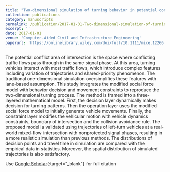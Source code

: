 ```yaml
---
title: "Two-dimensional simulation of turning behavior in potential conflict area of mixed-flow intersections"
collection: publications
category: manuscripts
permalink: /publication/2017-01-01-Two-dimensional-simulation-of-turning-behavior-in-potential-conflict-area-of-mixed-flow-intersections
excerpt: ''
date: 2017-01-01
venue: 'Computer-Aided Civil and Infrastructure Engineering'
paperurl: 'https://onlinelibrary.wiley.com/doi/full/10.1111/mice.12266'
---
```


The potential conflict area of intersection is the space where conflicting traffic flows pass through in the same signal phase. At this area, turning vehicles interact with most traffic flows, which introduce complex features including variation of trajectories and shared-priority phenomenon. The traditional one-dimensional simulation oversimplifies these features with lane-based assumption. This study integrates the modified social force model with behavior decision and movement constraints to reproduce the two-dimensional turning process. The method is framed into a three-layered mathematical model. First, the decision layer dynamically makes decision for turning patterns. Then the operation layer uses the modified social force model to initially generate vehicle movements. Finally, the constraint layer modifies the vehicular motion with vehicle dynamics constraints, boundary of intersection and the collision avoidance rule. The proposed model is validated using trajectories of left-turn vehicles at a real-world mixed-flow intersection with nonprotected signal phases, resulting in a more realistic simulation than previous methods. The distributions of decision points and travel time in simulation are compared with the empirical data in statistics. Moreover, the spatial distribution of simulated trajectories is also satisfactory.

Use [Google Scholar](https://scholar.google.com/scholar?q=Two+dimensional+simulation+of+turning+behavior+in+potential+conflict+area+of+mixed+flow+intersections){:target="_blank"} for full citation